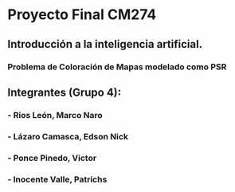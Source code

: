 
# Proyecto Final CM274 

## Introducción a la inteligencia artificial.

### Problema de Coloración de Mapas modelado como PSR

## Integrantes (Grupo 4):

### - Rios León, Marco Naro
### - Lázaro Camasca, Edson Nick
### - Ponce Pinedo, Victor
### - Inocente Valle, Patrichs
